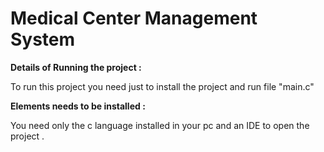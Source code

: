 # Medical Center Management System

**Details of Running the project :**

To run this project you need just to install the project and run file "main.c"

**Elements needs to be installed :**

You need only the  c language installed in your pc and an IDE to open the project .
